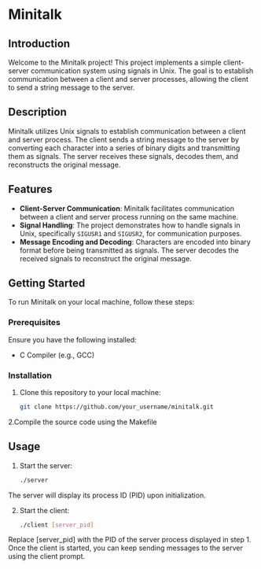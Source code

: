 # Minitalk

## Introduction
Welcome to the Minitalk project! This project implements a simple client-server communication system using signals in Unix. The goal is to establish communication between a client and server processes, allowing the client to send a string message to the server.

## Description
Minitalk utilizes Unix signals to establish communication between a client and server process. The client sends a string message to the server by converting each character into a series of binary digits and transmitting them as signals. The server receives these signals, decodes them, and reconstructs the original message.

## Features
- **Client-Server Communication**: Minitalk facilitates communication between a client and server process running on the same machine.
- **Signal Handling**: The project demonstrates how to handle signals in Unix, specifically `SIGUSR1` and `SIGUSR2`, for communication purposes.
- **Message Encoding and Decoding**: Characters are encoded into binary format before being transmitted as signals. The server decodes the received signals to reconstruct the original message.

## Getting Started
To run Minitalk on your local machine, follow these steps:

### Prerequisites
Ensure you have the following installed:
- C Compiler (e.g., GCC)

### Installation
1. Clone this repository to your local machine:
   ```bash
   git clone https://github.com/your_username/minitalk.git

2.Compile the source code using the Makefile

## Usage
1. Start the server:
   ```bash
   ./server
The server will display its process ID (PID) upon initialization.

2. Start the client:
   ```bash
   ./client [server_pid]

Replace [server_pid] with the PID of the server process displayed in step 1.
 Once the client is started, you can keep sending messages to the server using the client prompt.
  
